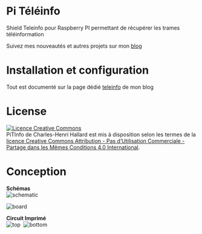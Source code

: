 Pi Téléinfo
===========
Shield Teleinfo pour Raspberry PI permettant de récupérer les trames téléinformation

Suivez mes nouveautés et autres projets sur mon [blog][4] 

Installation et configuration
==============================

Tout est documenté sur la page dédié [teleinfo][5] de mon blog 

License
=======

<a rel="license" href="http://creativecommons.org/licenses/by-nc-sa/4.0/"><img alt="Licence Creative Commons" style="border-width:0" src="https://i.creativecommons.org/l/by-nc-sa/4.0/88x31.png" /></a><br /><span xmlns:dct="http://purl.org/dc/terms/" property="dct:title">PiTInfo</span> de <span xmlns:cc="http://creativecommons.org/ns#" property="cc:attributionName">Charles-Henri Hallard</span> est mis à disposition selon les termes de la <a rel="license" href="http://creativecommons.org/licenses/by-nc-sa/4.0/">licence Creative Commons Attribution - Pas d’Utilisation Commerciale - Partage dans les Mêmes Conditions 4.0 International</a>.

Conception
==========

**Schémas**  
![schematic](https://raw.github.com/hallard/teleinfo/master/PiTInfo/PiTInfo-sch.png)

![board]( https://raw.github.com/hallard/teleinfo/master/PiTInfo/PiTInfo-brd.png )

**Circuit Imprimé**  
![top](https://raw.github.com/hallard/teleinfo/master/PiTInfo/PiTInfo-top.png)&nbsp;&nbsp;![bottom](https://raw.github.com/hallard/teleinfo/master/PiTInfo/PiTInfo-bot.png)


[4]: http://hallard.me
[5]: http://hallard.me/teleinfo/
